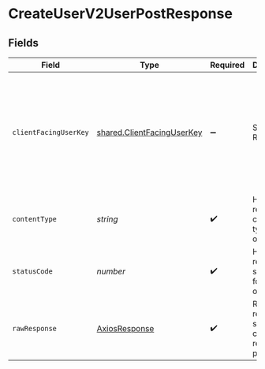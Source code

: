 # CreateUserV2UserPostResponse


## Fields

| Field                                                                                                           | Type                                                                                                            | Required                                                                                                        | Description                                                                                                     | Example                                                                                                         |
| --------------------------------------------------------------------------------------------------------------- | --------------------------------------------------------------------------------------------------------------- | --------------------------------------------------------------------------------------------------------------- | --------------------------------------------------------------------------------------------------------------- | --------------------------------------------------------------------------------------------------------------- |
| `clientFacingUserKey`                                                                                           | [shared.ClientFacingUserKey](../../../sdk/models/shared/clientfacinguserkey.md)                                 | :heavy_minus_sign:                                                                                              | Successful Response                                                                                             | {<br/>"client_user_id": "9b73da0d-abb7-4bac-b254-da2b5c428e81",<br/>"user_id": "d8706512-ffda-4099-9945-0734e448c19a"<br/>} |
| `contentType`                                                                                                   | *string*                                                                                                        | :heavy_check_mark:                                                                                              | HTTP response content type for this operation                                                                   |                                                                                                                 |
| `statusCode`                                                                                                    | *number*                                                                                                        | :heavy_check_mark:                                                                                              | HTTP response status code for this operation                                                                    |                                                                                                                 |
| `rawResponse`                                                                                                   | [AxiosResponse](https://axios-http.com/docs/res_schema)                                                         | :heavy_check_mark:                                                                                              | Raw HTTP response; suitable for custom response parsing                                                         |                                                                                                                 |